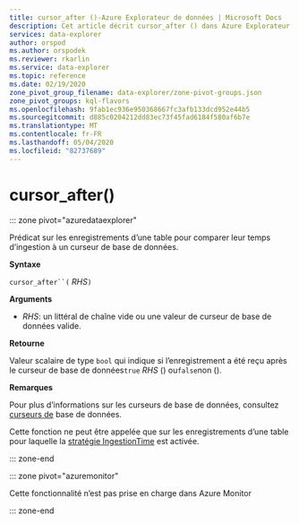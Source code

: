 ```yaml
---
title: cursor_after ()-Azure Explorateur de données | Microsoft Docs
description: Cet article décrit cursor_after () dans Azure Explorateur de données.
services: data-explorer
author: orspod
ms.author: orspodek
ms.reviewer: rkarlin
ms.service: data-explorer
ms.topic: reference
ms.date: 02/19/2020
zone_pivot_group_filename: data-explorer/zone-pivot-groups.json
zone_pivot_groups: kql-flavors
ms.openlocfilehash: 9fab1ec936e950368667fc3afb133dcd952e44b5
ms.sourcegitcommit: d885c0204212dd83ec73f45fad6184f580af6b7e
ms.translationtype: MT
ms.contentlocale: fr-FR
ms.lasthandoff: 05/04/2020
ms.locfileid: "82737689"
---
```

# <a name="cursor_after"></a>cursor_after()

::: zone pivot="azuredataexplorer"

Prédicat sur les enregistrements d’une table pour comparer leur temps d’ingestion à un curseur de base de données.

**Syntaxe**

`cursor_after``(` *RHS*`)`

**Arguments**

* *RHS*: un littéral de chaîne vide ou une valeur de curseur de base de données valide.

**Retourne**

Valeur scalaire de type `bool` qui indique si l’enregistrement a été reçu après le curseur de base de données`true` *RHS* () ou`false`non ().

**Remarques**

Pour plus d’informations sur les curseurs de base de données, consultez [curseurs de](../management/databasecursor.md) base de données.

Cette fonction ne peut être appelée que sur les enregistrements d’une table pour laquelle la [stratégie IngestionTime](../management/ingestiontimepolicy.md) est activée.

::: zone-end

::: zone pivot="azuremonitor"

Cette fonctionnalité n’est pas prise en charge dans Azure Monitor

::: zone-end
